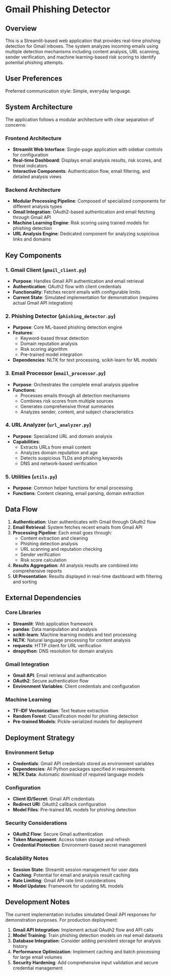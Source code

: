 # Gmail Phishing Detector

## Overview

This is a Streamlit-based web application that provides real-time phishing detection for Gmail inboxes. The system analyzes incoming emails using multiple detection mechanisms including content analysis, URL scanning, sender verification, and machine learning-based risk scoring to identify potential phishing attempts.

## User Preferences

Preferred communication style: Simple, everyday language.

## System Architecture

The application follows a modular architecture with clear separation of concerns:

### Frontend Architecture
- **Streamlit Web Interface**: Single-page application with sidebar controls for configuration
- **Real-time Dashboard**: Displays email analysis results, risk scores, and threat indicators
- **Interactive Components**: Authentication flow, email filtering, and detailed analysis views

### Backend Architecture
- **Modular Processing Pipeline**: Composed of specialized components for different analysis types
- **Gmail Integration**: OAuth2-based authentication and email fetching through Gmail API
- **Machine Learning Engine**: Risk scoring using trained models for phishing detection
- **URL Analysis Engine**: Dedicated component for analyzing suspicious links and domains

## Key Components

### 1. Gmail Client (`gmail_client.py`)
- **Purpose**: Handles Gmail API authentication and email retrieval
- **Authentication**: OAuth2 flow with client credentials
- **Functionality**: Fetches recent emails with configurable limits
- **Current State**: Simulated implementation for demonstration (requires actual Gmail API integration)

### 2. Phishing Detector (`phishing_detector.py`)
- **Purpose**: Core ML-based phishing detection engine
- **Features**: 
  - Keyword-based threat detection
  - Domain reputation analysis
  - Risk scoring algorithm
  - Pre-trained model integration
- **Dependencies**: NLTK for text processing, scikit-learn for ML models

### 3. Email Processor (`email_processor.py`)
- **Purpose**: Orchestrates the complete email analysis pipeline
- **Functions**:
  - Processes emails through all detection mechanisms
  - Combines risk scores from multiple sources
  - Generates comprehensive threat summaries
  - Analyzes sender, content, and subject characteristics

### 4. URL Analyzer (`url_analyzer.py`)
- **Purpose**: Specialized URL and domain analysis
- **Capabilities**:
  - Extracts URLs from email content
  - Analyzes domain reputation and age
  - Detects suspicious TLDs and phishing keywords
  - DNS and network-based verification

### 5. Utilities (`utils.py`)
- **Purpose**: Common helper functions for email processing
- **Functions**: Content cleaning, email parsing, domain extraction

## Data Flow

1. **Authentication**: User authenticates with Gmail through OAuth2 flow
2. **Email Retrieval**: System fetches recent emails from Gmail API
3. **Processing Pipeline**: Each email goes through:
   - Content extraction and cleaning
   - Phishing detection analysis
   - URL scanning and reputation checking
   - Sender verification
   - Risk score calculation
4. **Results Aggregation**: All analysis results are combined into comprehensive reports
5. **UI Presentation**: Results displayed in real-time dashboard with filtering and sorting

## External Dependencies

### Core Libraries
- **Streamlit**: Web application framework
- **pandas**: Data manipulation and analysis
- **scikit-learn**: Machine learning models and text processing
- **NLTK**: Natural language processing for content analysis
- **requests**: HTTP client for URL verification
- **dnspython**: DNS resolution for domain analysis

### Gmail Integration
- **Gmail API**: Email retrieval and authentication
- **OAuth2**: Secure authentication flow
- **Environment Variables**: Client credentials and configuration

### Machine Learning
- **TF-IDF Vectorization**: Text feature extraction
- **Random Forest**: Classification model for phishing detection
- **Pre-trained Models**: Pickle-serialized models for deployment

## Deployment Strategy

### Environment Setup
- **Credentials**: Gmail API credentials stored as environment variables
- **Dependencies**: All Python packages specified in requirements
- **NLTK Data**: Automatic download of required language models

### Configuration
- **Client ID/Secret**: Gmail API credentials
- **Redirect URI**: OAuth2 callback configuration
- **Model Files**: Pre-trained ML models for phishing detection

### Security Considerations
- **OAuth2 Flow**: Secure Gmail authentication
- **Token Management**: Access token storage and refresh
- **Credential Protection**: Environment-based secret management

### Scalability Notes
- **Session State**: Streamlit session management for user data
- **Caching**: Potential for email and analysis result caching
- **Rate Limiting**: Gmail API rate limit considerations
- **Model Updates**: Framework for updating ML models

## Development Notes

The current implementation includes simulated Gmail API responses for demonstration purposes. For production deployment:

1. **Gmail API Integration**: Implement actual OAuth2 flow and API calls
2. **Model Training**: Train phishing detection models on real email datasets
3. **Database Integration**: Consider adding persistent storage for analysis history
4. **Performance Optimization**: Implement caching and batch processing for large email volumes
5. **Security Hardening**: Add comprehensive input validation and secure credential management